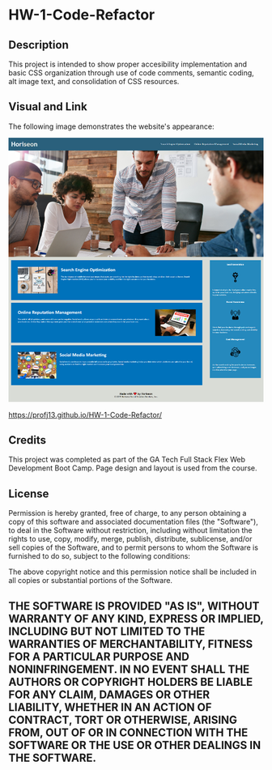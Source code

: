 # HW-1-Code-Refactor

## Description

This project is intended to show proper accesibility implementation and basic CSS organization through use of code comments, semantic coding, alt image text, and consolidation of CSS resources.

## Visual and Link

The following image demonstrates the website's appearance:

![Web page display.](./assets/images/website-screenshot.png)

https://profj13.github.io/HW-1-Code-Refactor/

## Credits

This project was completed as part of the GA Tech Full Stack Flex Web Development Boot Camp. Page design and layout is used from the course. 

## License

Permission is hereby granted, free of charge, to any person obtaining a copy of this software and associated documentation files (the "Software"), to deal in the Software without restriction, including without limitation the rights to use, copy, modify, merge, publish, distribute, sublicense, and/or sell copies of the Software, and to permit persons to whom the Software is furnished to do so, subject to the following conditions:

The above copyright notice and this permission notice shall be included in all copies or substantial portions of the Software.

THE SOFTWARE IS PROVIDED "AS IS", WITHOUT WARRANTY OF ANY KIND, EXPRESS OR IMPLIED, INCLUDING BUT NOT LIMITED TO THE WARRANTIES OF MERCHANTABILITY, FITNESS FOR A PARTICULAR PURPOSE AND NONINFRINGEMENT. IN NO EVENT SHALL THE AUTHORS OR COPYRIGHT HOLDERS BE LIABLE FOR ANY CLAIM, DAMAGES OR OTHER LIABILITY, WHETHER IN AN ACTION OF CONTRACT, TORT OR OTHERWISE, ARISING FROM, OUT OF OR IN CONNECTION WITH THE SOFTWARE OR THE USE OR OTHER DEALINGS IN THE SOFTWARE.
---


